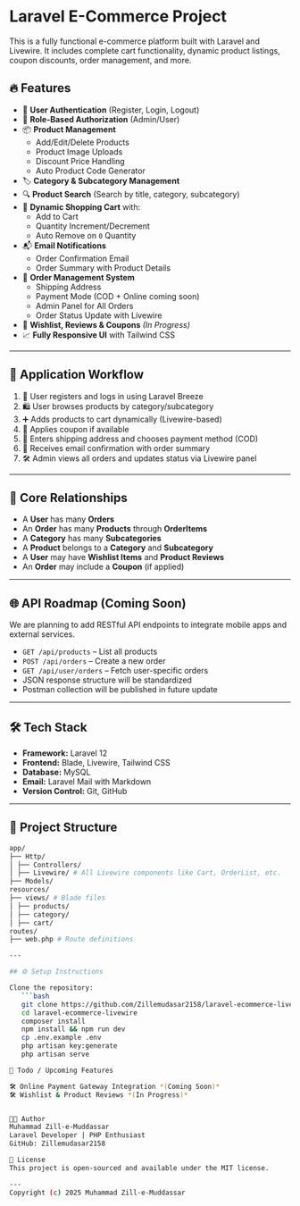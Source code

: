 # Laravel E-Commerce Project

This is a fully functional e-commerce platform built with Laravel and Livewire. It includes complete cart functionality, dynamic product listings, coupon discounts, order management, and more.

## 🔥 Features


- 🔐 **User Authentication** (Register, Login, Logout)
- 🧾 **Role-Based Authorization** (Admin/User)
- 📦 **Product Management**
  - Add/Edit/Delete Products
  - Product Image Uploads
  - Discount Price Handling
  - Auto Product Code Generator
- 🏷️ **Category & Subcategory Management**
- 🔍 **Product Search** (Search by title, category, subcategory)
- 🛒 **Dynamic Shopping Cart** with:
  - Add to Cart
  - Quantity Increment/Decrement
  - Auto Remove on `0` Quantity
- 📬 **Email Notifications**
  - Order Confirmation Email
  - Order Summary with Product Details
- 🧾 **Order Management System**
  - Shipping Address
  - Payment Mode (COD + Online coming soon)
  - Admin Panel for All Orders
  - Order Status Update with Livewire
- 🧹 **Wishlist, Reviews & Coupons** *(In Progress)*
- 📈 **Fully Responsive UI** with Tailwind CSS

---

## 🧠 Application Workflow

1. 👤 User registers and logs in using Laravel Breeze
2. 🛍️ User browses products by category/subcategory
3. ➕ Adds products to cart dynamically (Livewire-based)
4. 🧾 Applies coupon if available
5. 📝 Enters shipping address and chooses payment method (COD)
6. 📧 Receives email confirmation with order summary
7. 🛠 Admin views all orders and updates status via Livewire panel

---

## 🔗 Core Relationships

- A **User** has many **Orders**
- An **Order** has many **Products** through **OrderItems**
- A **Category** has many **Subcategories**
- A **Product** belongs to a **Category** and **Subcategory**
- A **User** may have **Wishlist Items** and **Product Reviews**
- An **Order** may include a **Coupon** (if applied)

---

## 🌐 API Roadmap (Coming Soon)

We are planning to add RESTful API endpoints to integrate mobile apps and external services.

- `GET /api/products` – List all products
- `POST /api/orders` – Create a new order
- `GET /api/user/orders` – Fetch user-specific orders
- JSON response structure will be standardized
- Postman collection will be published in future update

---

## 🛠️ Tech Stack

- **Framework:** Laravel 12
- **Frontend:** Blade, Livewire, Tailwind CSS
- **Database:** MySQL
- **Email:** Laravel Mail with Markdown
- **Version Control:** Git, GitHub

---

## 📂 Project Structure
```bash
app/
├── Http/
│ ├── Controllers/
│ ├── Livewire/ # All Livewire components like Cart, OrderList, etc.
├── Models/
resources/
├── views/ # Blade files
│ ├── products/
│ ├── category/
│ ├── cart/
routes/
├── web.php # Route definitions

---

## ⚙️ Setup Instructions

Clone the repository:
   ```bash
   git clone https://github.com/Zillemudasar2158/laravel-ecommerce-livewire.git
   cd laravel-ecommerce-livewire
   composer install
   npm install && npm run dev
   cp .env.example .env
   php artisan key:generate
   php artisan serve

📝 Todo / Upcoming Features

🛠 Online Payment Gateway Integration *(Coming Soon)*  
🛠 Wishlist & Product Reviews *(In Progress)*  


👨‍💻 Author
Muhammad Zill-e-Muddassar
Laravel Developer | PHP Enthusiast
GitHub: Zillemudasar2158

📄 License
This project is open-sourced and available under the MIT license.

---
Copyright (c) 2025 Muhammad Zill-e-Muddassar
